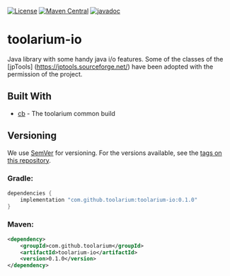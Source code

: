 [![License](https://img.shields.io/github/license/toolarium/toolarium-io)](https://github.com/toolarium/toolarium-io/blob/master/LICENSE)
[![Maven Central](https://img.shields.io/maven-central/v/com.github.toolarium/toolarium-io/0.1.0)](https://search.maven.org/artifact/com.github.toolarium/toolarium-io/0.1.0/jar)
[![javadoc](https://javadoc.io/badge2/com.github.toolarium/toolarium-io/javadoc.svg)](https://javadoc.io/doc/com.github.toolarium/toolarium-io)

# toolarium-io

Java library with some handy java i/o features.
Some of the classes of the [jpTools] (https://jptools.sourceforge.net/) have been adopted with the permission of the project.


## Built With

* [cb](https://github.com/toolarium/common-build) - The toolarium common build

## Versioning

We use [SemVer](http://semver.org/) for versioning. For the versions available, see the [tags on this repository](https://github.com/toolarium/toolarium-io/tags). 


### Gradle:

```groovy
dependencies {
    implementation "com.github.toolarium:toolarium-io:0.1.0"
}
```

### Maven:

```xml
<dependency>
    <groupId>com.github.toolarium</groupId>
    <artifactId>toolarium-io</artifactId>
    <version>0.1.0</version>
</dependency>
```
